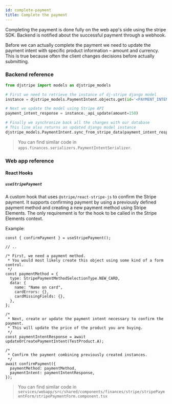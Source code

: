 ```yaml
---
id: complete-payment
title: Complete the payment
---
```


Completing the payment is done fully on the web app's side using the stripe SDK. Backend is notified about the
successful payment through a webhook.

Before we can actually complete the payment we need to update the payment intent with specific product information –
amount and currency. This is true because often the client changes decisions before actually submitting.

### Backend reference

```python
from djstripe import models as djstripe_models

# First we need to retrieve the instance of dj-stripe django model
instance = djstripe_models.PaymentIntent.objects.get(id='<PAYMENT_INTENT_ID>')

# Next we update the model using Stripe API
payment_intent_response = instance._api_update(amount=150)

# Finally we synchronize back all the changes with our database
# This line also returns an updated django model instance
djstripe_models.PaymentIntent.sync_from_stripe_data(payment_intent_response)
```

> You can find similar code in `apps.finances.serializers.PaymentIntentSerializer`.

### Web app reference

#### React Hooks

##### `useStripePayment`

A custom hook that uses `@stripe/react-stripe-js` to confirm the Stripe payment.
It supports confirming payment by using a previously defined payment method and
creating a new payment method using Stripe Elements. The only requirement is for
the hook to be called in the Stripe Elements context.

Example:

```tsx
const { confirmPayment } = useStripePayment();

// ..

/* First, we need a payment method.
 * You would most likely create this object using some kind of a form control.
 */
const paymentMethod = {
  type: StripePaymentMethodSelectionType.NEW_CARD,
  data: {
    name: "Name on card",
    cardErrors: {},
    cardMissingFields: {},
  },
};

/*
 * Next, create or update the payment intent necessary to confirm the payment.
 * This will update the price of the product you are buying.
 */
const paymentIntentResponse = await updateOrCreatePaymentIntent(TestProduct.A);

/*
 * Confirm the payment combining previously created instances.
 */
await confirmPayment({
  paymentMethod: paymentMethod,
  paymentIntent: paymentIntentResponse,
});
```

> You can find similar code in `services/webapp/src/shared/components/finances/stripe/stripePaymentForm/stripePaymentForm.component.tsx`
